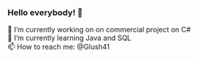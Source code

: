 ### Hello everybody! 👋

🔭 I’m currently working on on commercial project on C#  
🌱 I’m currently learning Java and SQL    
📫 How to reach me: @Glush41  
